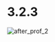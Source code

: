 # 3.2.3
![after_prof_2](https://user-images.githubusercontent.com/88574169/205502940-3e781854-8d46-4344-9474-4aabf1e4a5b0.png)
